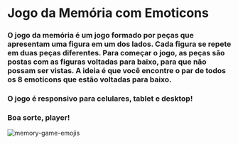 # Jogo da Memória com Emoticons

### O jogo da memória é um jogo formado por peças que apresentam uma figura em um dos lados. Cada figura se repete em duas peças diferentes. Para começar o jogo, as peças são postas com as figuras voltadas para baixo, para que não possam ser vistas. A ideia é que você encontre o par de todos os 8 emoticons que estão voltadas para baixo.
### O jogo é responsivo para celulares, tablet e desktop!
### Boa sorte, player!


![memory-game-emojis](https://github.com/joelrodriguesvieira/memory-game-emojis/assets/116133750/e2181acb-b5df-4ccc-9156-ece1c6883382)
